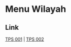 # Menu Wilayah

## Link

[TPS 001](https://github.com/gigit-pemilu/pemilu-2024-71-sulawesi-utara/tree/main/pilpres/hitung-suara/sub/71-sulawesi-utara/sub/07-minahasa-tenggara/sub/02-pusomaen/sub/2009-minanga-timur/sub/001-tps)
 | 
[TPS 002](https://github.com/gigit-pemilu/pemilu-2024-71-sulawesi-utara/tree/main/pilpres/hitung-suara/sub/71-sulawesi-utara/sub/07-minahasa-tenggara/sub/02-pusomaen/sub/2009-minanga-timur/sub/002-tps)

